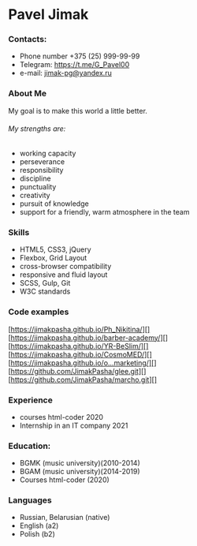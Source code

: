 #  Pavel Jimak

### Contacts:
+ Phone number  +375 (25) 999-99-99
+ Telegram: https://t.me/G_Pavel00
+ e-mail: jimak-pg@yandex.ru

### About Me
My goal is to make this world a little better.
###### My strengths are:
+ working capacity
+ perseverance
+ responsibility
+ discipline
+ punctuality
+ creativity
+ pursuit of knowledge
+ support for a friendly, warm atmosphere in the team

### Skills
+ HTML5, CSS3, jQuery
+ Flexbox, Grid Layout
+ cross-browser compatibility
+ responsive and fluid layout
+ SCSS, Gulp, Git
+ W3C standards

### Code examples
[https://jimakpasha.github.io/Ph_Nikitina/][]
[https://jimakpasha.github.io/barber-academy/][]
[https://jimakpasha.github.io/YR-BeSlim/][]
[https://jimakpasha.github.io/CosmoMED/][]
[https://jimakpasha.github.io/o...marketing/][]
[https://github.com/JimakPasha/glee.git][]
[https://github.com/JimakPasha/marcho.git][]

### Experience
+ courses html-coder 2020
+ Internship in an IT company 2021

### Education:
+ BGMK (music university)(2010-2014) 
+ BGAM (music university)(2014-2019) 
+ Courses html-coder (2020)

### Languages
+ Russian, Belarusian (native)
+ English (a2)
+ Polish (b2)



